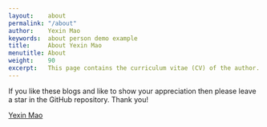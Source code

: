 ```yaml
---
layout:    about
permalink: "/about"
author:    Yexin Mao
keywords:  about person demo example
title:     About Yexin Mao
menutitle: About
weight:    90
excerpt:   This page contains the curriculum vitae (CV) of the author.
--- 
```

<script async defer src="https://buttons.github.io/buttons.js"></script>

If you like these blogs and like to show your appreciation then please leave a star in the GitHub repository. Thank you!

<p class="github-button-container">
<a class="github-button" href="https://github.com/yexin-mao/yexin-mao.github.io" data-size="large" data-show-count="true" aria-label="Star yexin-mao/yexin-mao.github.io on GitHub">Yexin Mao</a>
</p>